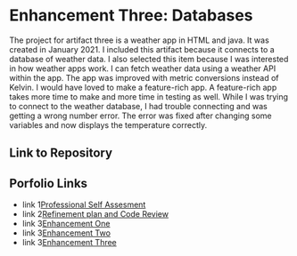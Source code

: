 # Enhancement Three: Databases


The project for artifact three is a weather app in HTML and java.  It was created in January 2021. I included this artifact because it connects to a database of weather data.  I also selected this item because I was interested in how weather apps work.  I can fetch weather data using a weather API within the app.  The app was improved with metric conversions instead of Kelvin.  I would have loved to make a feature-rich app.  A feature-rich app takes more time to make and more time in testing as well.  While I was trying to connect to the weather database, I had trouble connecting and was getting a wrong number error.  The error was fixed after changing some variables and now displays the temperature correctly. 

## Link to Repository

## Porfolio Links


- link 1[Professional Self Assesment](https://shahzadsataralikhan.github.io/ShahzadSatarAlikhan/index)
- link 2[Refinement plan and Code Review](https://shahzadsataralikhan.github.io/ShahzadSatarAlikhan/refine)
- link 3[Enhancement One](https://shahzadsataralikhan.github.io/ShahzadSatarAlikhan/e1)
- link 3[Enhancement Two](https://shahzadsataralikhan.github.io/ShahzadSatarAlikhan/e2)
- link 3[Enhancement Three](https://shahzadsataralikhan.github.io/ShahzadSatarAlikhan/e3)
